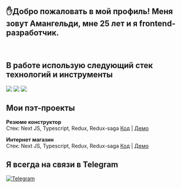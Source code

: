 ## ✋Добро пожаловать в мой профиль! Меня зовут Амангельди, мне 25 лет и я frontend-разработчик.
</br>

## В работе использую следующий стек технологий и инструменты
<img src="https://img.shields.io/badge/JavaScript-323330?style=for-the-badge&logo=javascript&logoColor=F7DF1E"> 
<img src="https://img.shields.io/badge/TypeScript-007ACC?style=for-the-badge&logo=typescript&logoColor=white"> 
<img src="https://img.shields.io/badge/React-20232A?style=for-the-badge&logo=react&logoColor=61DAFB"> <img 
</br>

## Мои пэт-проекты

**Резюме конструктор**<br />
Стек: Next JS, Typescript, Redux, Redux-saga
[Код](https://github.com/aman1998/Resume-app) | [Демо](https://resume-67ba7.web.app/)<br />

**Интернет магазин**<br />
Стек: Next JS, Typescript, Redux, Redux-saga
[Код](https://github.com/aman1998/Market-app) | [Демо](https://market-app-git-dev-1998amangeldi-gmailcom.vercel.app/)<br />

## Я всегда на связи в Telegram 
<a href="https://t.me/rossoneri98" rel="nofollow">
<img src="https://camo.githubusercontent.com/dff510e1fc950068c2459737c7373ebe8c3c95e8d80a477c2268ec589ffd41f1/68747470733a2f2f696d672e736869656c64732e696f2f62616467652f54656c656772616d2d7265643f7374796c653d736f6369616c266c6f676f3d74656c656772616d" alt="Telegram" data-canonical-src="https://img.shields.io/badge/Telegram-red?style=social&amp;logo=telegram" style="max-width:100%;">
</a>

